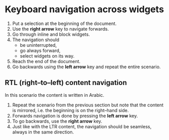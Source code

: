 # Keyboard navigation across widgets

1. Put a selection at the beginning of the document.
2. Use the **right arrow** key to navigate forwards.
3. Go through inline and block widgets.
4. The navigation should
	* be uninterrupted,
	* go always forward,
	* select widgets on its way.
5. Reach the end of the document.
6. Go backwards using the **left arrow** key and repeat the entire scenario.

## RTL (right–to–left) content navigation

In this scenario the content is written in Arabic.

1. Repeat the scenario from the previous section but note that the content is mirrored, i.e. the beginning is on the right–hand side.
2. Forwards navigation is done by pressing the **left arrow** key.
3. To go backwards, use the **right arrow** key.
4. Just like with the LTR content, the navigation should be seamless, always in the same direction.
